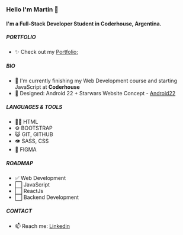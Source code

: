 ### Hello I'm Martin 👋

#### I'm a Full-Stack Developer Student in Coderhouse, Argentina.

##### PORTFOLIO

- ✨ Check out my [Portfolio](https://martinzalazar.vercel.app/);

##### BIO

- 🏢 I'm currently finishing my Web Development course and starting JavaScript at **Coderhouse**
- 💅 Designed: Android 22 + Starwars Website Concept - [Android22](https://martinqr.github.io/android22-bt/)

##### LANGUAGES & TOOLS

- 👨‍💻 HTML
- ⚙️ BOOTSTRAP
- 😺 GIT, GITHUB
- 👁️ SASS, CSS
- 📌 FIGMA

##### ROADMAP

- ✅ Web Development
- ⬜ JavaScript
- ⬜ ReactJs
- ⬜ Backend Development

##### CONTACT

- 📫 Reach me: [Linkedin](https://www.linkedin.com/in/mzalazar/)
